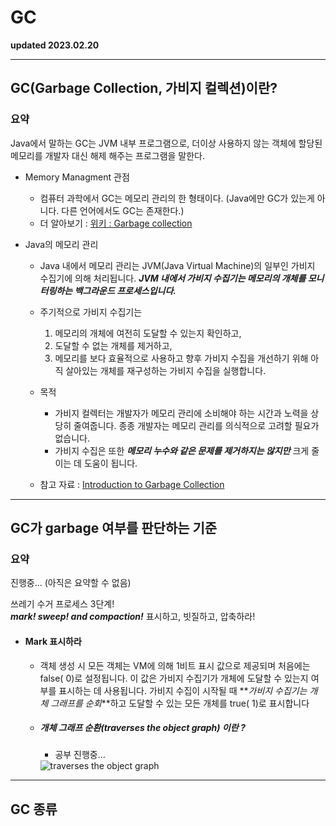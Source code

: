 # GC

**updated 2023.02.20**

<hr>

## GC(Garbage Collection, 가비지 컬렉션)이란?

### 요약

Java에서 말하는 GC는 JVM 내부 프로그램으로, 더이상 사용하지 않는 객체에 할당된 메모리를 개발자 대신 해제 해주는 프로그램을 말한다.

- Memory Managment 관점

  - 컴퓨터 과학에서 GC는 메모리 관리의 한 형태이다. (Java에만 GC가 있는게 아니다. 다른 언어에서도 GC는 존재한다.)
  - 더 알아보기 : [위키 : Garbage collection ](<https://en.wikipedia.org/wiki/Garbage_collection_(computer_science)>)

- Java의 메모리 관리

  - Java 내에서 메모리 관리는 JVM(Java Virtual Machine)의 일부인 가비지 수집기에 의해 처리됩니다. **_JVM 내에서 가비지 수집기는 메모리의 개체를 모니터링하는 백그라운드 프로세스입니다._**
  - 주기적으로 가비지 수집기는

    1. 메모리의 개체에 여전히 도달할 수 있는지 확인하고,
    2. 도달할 수 없는 개체를 제거하고,
    3. 메모리를 보다 효율적으로 사용하고 향후 가비지 수집을 개선하기 위해 아직 살아있는 개체를 재구성하는 가비지 수집을 실행합니다.

  - 목적
    - 가비지 컬렉터는 개발자가 메모리 관리에 소비해야 하는 시간과 노력을 상당히 줄여줍니다. 종종 개발자는 메모리 관리를 의식적으로 고려할 필요가 없습니다.
    - 가비지 수집은 또한 **_메모리 누수와 같은 문제를 제거하지는 않지만_** 크게 줄이는 데 도움이 됩니다.
  - 참고 자료 : [Introduction to Garbage Collection](https://dev.java/learn/jvm/tool/garbage-collection/intro/)

<hr>

## GC가 garbage 여부를 판단하는 기준

### 요약

진행중... (아직은 요약할 수 없음)

쓰레기 수거 프로세스 3단계!  
**_mark! sweep! and compaction!_** 표시하고, 빗질하고, 압축하라!

- #### Mark 표시하라

  - 객체 생성 시 모든 객체는 VM에 의해 1비트 표시 값으로 제공되며 처음에는 false( 0)로 설정됩니다. 이 값은 가비지 수집기가 개체에 도달할 수 있는지 여부를 표시하는 데 사용됩니다. 가비지 수집이 시작될 때 **_가비지 수집기는 개체 그래프를 순회_**하고 도달할 수 있는 모든 개체를 true( 1)로 표시합니다
  - ##### 개체 그래프 순환(traverses the object graph) 이란 ?

    - 공부 진행중...

    <img src="https://dev.java/assets/images/mark-phase-i.gif" alt="traverses the object graph" />

<hr>

## GC 종류
